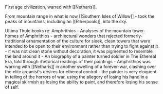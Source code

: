 First age civilization, warred with [[Netharis]].

From mountain range in what is now [[Southern Isles of Willow]] - took the peaks of mountains, including an [[Etherpools]], into the sky.

Ultima Thule books re: Amphrithios
	- Analyses of the mountain tower-homes of Amphrithios - archiectural wonders that rejected formerly-traditional ornamentation of the culture for sleek, clean towers that were intended to be open to their environment rather than trying to fight against it - it was not clean stone without decoration, it was pigmented to resemble the land around it
	- An biography of a painter turned soldier in The Ethereal Era, told through rhetorical readings of their paintings - Amphrithios was warring with [[Netharis]] in another swelling of a forever-war, clashing over the elite arcanist's desires for ethereal control - the painter is very eloquent in telling of the horrors of war, using the allegory of losing his hand in a magical skirmish as losing the ability to paint, and therefore losing his sense of self.